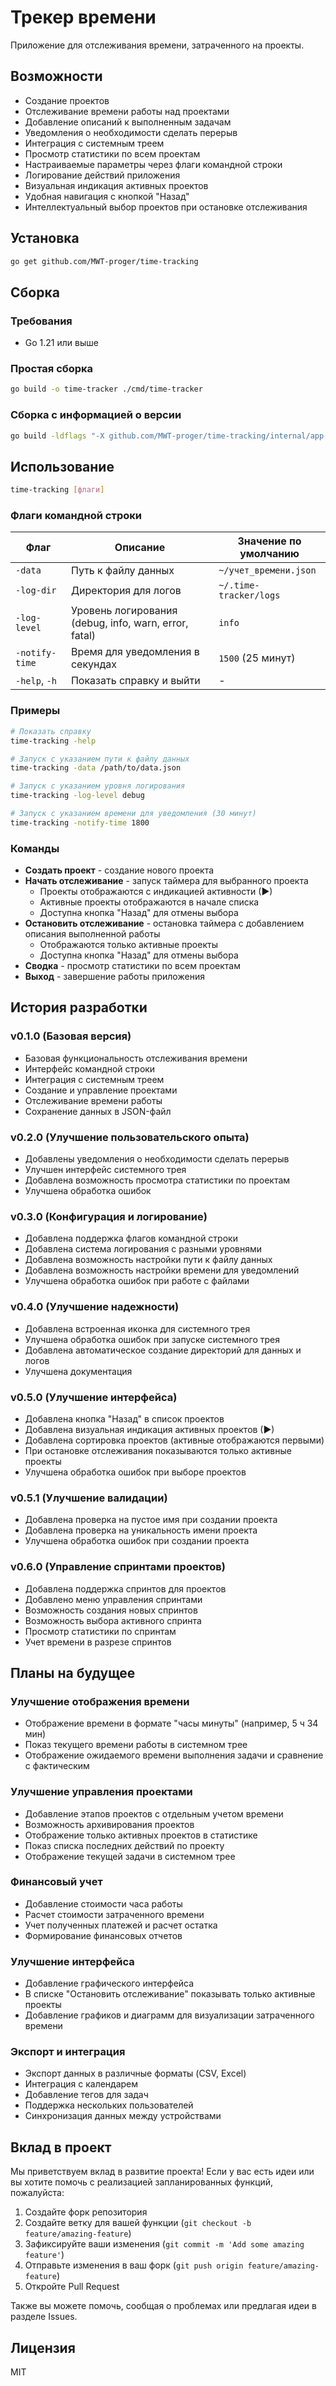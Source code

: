 # Трекер времени

Приложение для отслеживания времени, затраченного на проекты.

## Возможности

- Создание проектов
- Отслеживание времени работы над проектами
- Добавление описаний к выполненным задачам
- Уведомления о необходимости сделать перерыв
- Интеграция с системным треем
- Просмотр статистики по всем проектам
- Настраиваемые параметры через флаги командной строки
- Логирование действий приложения
- Визуальная индикация активных проектов
- Удобная навигация с кнопкой "Назад"
- Интеллектуальный выбор проектов при остановке отслеживания

## Установка

```bash
go get github.com/MWT-proger/time-tracking
```

## Сборка

### Требования
- Go 1.21 или выше

### Простая сборка
```bash
go build -o time-tracker ./cmd/time-tracker
```

### Сборка с информацией о версии
```bash
go build -ldflags "-X github.com/MWT-proger/time-tracking/internal/app.BuildDate=$(date -u +%Y-%m-%d) -X github.com/MWT-proger/time-tracking/internal/app.GitCommit=$(git rev-parse --short HEAD)" -o time-tracker ./cmd/time-tracker
```

## Использование

```bash
time-tracking [флаги]
```

### Флаги командной строки

| Флаг | Описание | Значение по умолчанию |
|------|----------|------------------------|
| `-data` | Путь к файлу данных | `~/учет_времени.json` |
| `-log-dir` | Директория для логов | `~/.time-tracker/logs` |
| `-log-level` | Уровень логирования (debug, info, warn, error, fatal) | `info` |
| `-notify-time` | Время для уведомления в секундах | `1500` (25 минут) |
| `-help`, `-h` | Показать справку и выйти | - |

### Примеры

```bash
# Показать справку
time-tracking -help

# Запуск с указанием пути к файлу данных
time-tracking -data /path/to/data.json

# Запуск с указанием уровня логирования
time-tracking -log-level debug

# Запуск с указанием времени для уведомления (30 минут)
time-tracking -notify-time 1800
```

### Команды

- **Создать проект** - создание нового проекта
- **Начать отслеживание** - запуск таймера для выбранного проекта
  - Проекты отображаются с индикацией активности (▶)
  - Активные проекты отображаются в начале списка
  - Доступна кнопка "Назад" для отмены выбора
- **Остановить отслеживание** - остановка таймера с добавлением описания выполненной работы
  - Отображаются только активные проекты
  - Доступна кнопка "Назад" для отмены выбора
- **Сводка** - просмотр статистики по всем проектам
- **Выход** - завершение работы приложения

## История разработки

### v0.1.0 (Базовая версия)
- Базовая функциональность отслеживания времени
- Интерфейс командной строки
- Интеграция с системным треем
- Создание и управление проектами
- Отслеживание времени работы
- Сохранение данных в JSON-файл

### v0.2.0 (Улучшение пользовательского опыта)
- Добавлены уведомления о необходимости сделать перерыв
- Улучшен интерфейс системного трея
- Добавлена возможность просмотра статистики по проектам
- Улучшена обработка ошибок

### v0.3.0 (Конфигурация и логирование)
- Добавлена поддержка флагов командной строки
- Добавлена система логирования с разными уровнями
- Добавлена возможность настройки пути к файлу данных
- Добавлена возможность настройки времени для уведомлений
- Улучшена обработка ошибок при работе с файлами

### v0.4.0 (Улучшение надежности)
- Добавлена встроенная иконка для системного трея
- Улучшена обработка ошибок при запуске системного трея
- Добавлена автоматическое создание директорий для данных и логов
- Улучшена документация

### v0.5.0 (Улучшение интерфейса)
- Добавлена кнопка "Назад" в список проектов
- Добавлена визуальная индикация активных проектов (▶)
- Добавлена сортировка проектов (активные отображаются первыми)
- При остановке отслеживания показываются только активные проекты
- Улучшена обработка ошибок при выборе проектов

### v0.5.1 (Улучшение валидации)
- Добавлена проверка на пустое имя при создании проекта
- Добавлена проверка на уникальность имени проекта
- Улучшена обработка ошибок при создании проекта

### v0.6.0 (Управление спринтами проектов)
- Добавлена поддержка спринтов для проектов
- Добавлено меню управления спринтами
- Возможность создания новых спринтов
- Возможность выбора активного спринта
- Просмотр статистики по спринтам
- Учет времени в разрезе спринтов

## Планы на будущее

### Улучшение отображения времени
- Отображение времени в формате "часы минуты" (например, 5 ч 34 мин)
- Показ текущего времени работы в системном трее
- Отображение ожидаемого времени выполнения задачи и сравнение с фактическим

### Улучшение управления проектами
- Добавление этапов проектов с отдельным учетом времени
- Возможность архивирования проектов
- Отображение только активных проектов в статистике
- Показ списка последних действий по проекту
- Отображение текущей задачи в системном трее

### Финансовый учет
- Добавление стоимости часа работы
- Расчет стоимости затраченного времени
- Учет полученных платежей и расчет остатка
- Формирование финансовых отчетов

### Улучшение интерфейса
- Добавление графического интерфейса
- В списке "Остановить отслеживание" показывать только активные проекты
- Добавление графиков и диаграмм для визуализации затраченного времени

### Экспорт и интеграция
- Экспорт данных в различные форматы (CSV, Excel)
- Интеграция с календарем
- Добавление тегов для задач
- Поддержка нескольких пользователей
- Синхронизация данных между устройствами

## Вклад в проект

Мы приветствуем вклад в развитие проекта! Если у вас есть идеи или вы хотите помочь с реализацией запланированных функций, пожалуйста:

1. Создайте форк репозитория
2. Создайте ветку для вашей функции (`git checkout -b feature/amazing-feature`)
3. Зафиксируйте ваши изменения (`git commit -m 'Add some amazing feature'`)
4. Отправьте изменения в ваш форк (`git push origin feature/amazing-feature`)
5. Откройте Pull Request

Также вы можете помочь, сообщая о проблемах или предлагая идеи в разделе Issues.

## Лицензия

MIT
